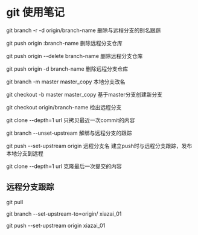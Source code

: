 # git 使用笔记

git branch -r -d origin/branch-name 删除与远程分支的别名跟踪

git push origin :branch-name 删除远程分支仓库

git push origin --delete branch-name 删除远程分支仓库

git push origin -d branch-name 删除远程分支仓库

git branch -m master master_copy 本地分支改名

git checkout -b master master_copy 基于master分支创建新分支

git checkout origin/branch-name 检出远程分支

git clone --depth=1 url 只拷贝最近一次commit的内容

git branch --unset-upstream  解绑与远程分支的跟踪

git push --set-upstream origin 远程分支名    建立push时与远程分支跟踪，发布本地分支到远程

git clone --depth=1 url    克隆最后一次提交的内容

## 远程分支跟踪

git pull <remote> <branch>

git branch --set-upstream-to=origin/<branch> xiazai_01

git push --set-upstream origin xiazai_01
